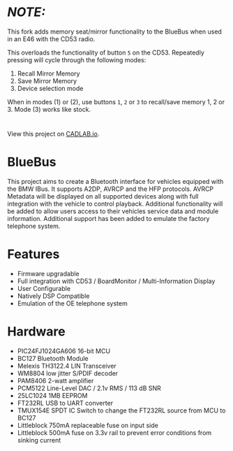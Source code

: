 # **_NOTE:_**
This fork adds memory seat/mirror functionality to the BlueBus when used in an E46 with the CD53 radio. 

This overloads the functionality of button `5` on the CD53. Repeatedly pressing will cycle through the following modes:

1. Recall Mirror Memory
2. Save Mirror Memory
3. Device selection mode

When in modes (1) or (2), use buttons `1`, `2` or `3` to recall/save memory 1, 2 or 3. Mode (3) works like stock.

# 

View this project on [CADLAB.io](https://cadlab.io/project/1479). 

# BlueBus
This project aims to create a Bluetooth interface for vehicles equipped with
the BMW IBus. It supports A2DP, AVRCP and the HFP protocols. AVRCP Metadata
will be displayed on all supported devices along with full integration with the
vehicle to control playback. Additional functionality will be added to allow users
access to their vehicles service data and module information. Additional support 
has been added to emulate the factory telephone system.


# Features
* Firmware upgradable
* Full integration with CD53 / BoardMonitor / Multi-Information Display
* User Configurable
* Natively DSP Compatible
* Emulation of the OE telephone system

# Hardware
* PIC24FJ1024GA606 16-bit MCU
* BC127 Bluetooth Module
* Melexis TH3122.4 LIN Transceiver
* WM8804 low jitter S/PDIF decoder
* PAM8406 2-watt amplifier
* PCM5122 Line-Level DAC / 2.1v RMS / 113 dB SNR
* 25LC1024 1MB EEPROM
* FT232RL USB to UART converter
* TMUX154E SPDT IC Switch to change the FT232RL source from MCU to BC127
* Littleblock 750mA replaceable fuse on input side
* Littleblock 500mA fuse on 3.3v rail to prevent error conditions from sinking current

